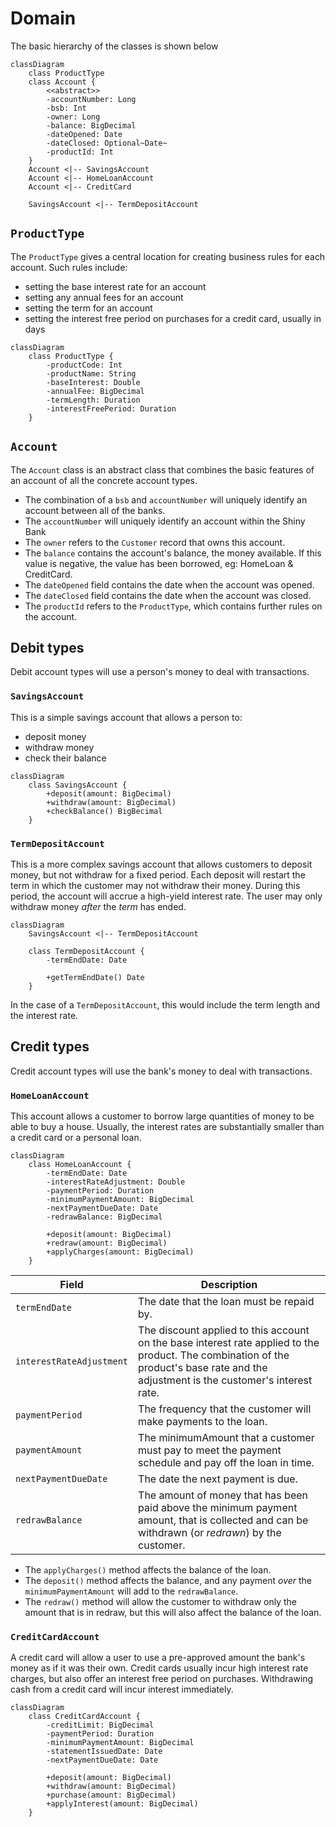 # Domain

The basic hierarchy of the classes is shown below

```mermaid
classDiagram
    class ProductType
    class Account {
        <<abstract>>
        -accountNumber: Long
        -bsb: Int
        -owner: Long
        -balance: BigDecimal
        -dateOpened: Date
        -dateClosed: Optional~Date~
        -productId: Int
    }
    Account <|-- SavingsAccount
    Account <|-- HomeLoanAccount
    Account <|-- CreditCard
    
    SavingsAccount <|-- TermDepositAccount
```

## `ProductType`

The `ProductType` gives a central location for creating business rules for each account.
Such rules include:

- setting the base interest rate for an account
- setting any annual fees for an account
- setting the term for an account
- setting the interest free period on purchases for a credit card, usually in days

```mermaid
classDiagram
    class ProductType {
        -productCode: Int
        -productName: String
        -baseInterest: Double
        -annualFee: BigDecimal
        -termLength: Duration
        -interestFreePeriod: Duration
    }
```

## `Account`

The `Account` class is an abstract class that combines the basic features of an account of all the concrete account types.

- The combination of a `bsb` and `accountNumber` will uniquely identify an account between all of the banks.
- The `accountNumber` will uniquely identify an account within the Shiny Bank
- The `owner` refers to the `Customer` record that owns this account.
- The `balance` contains the account's balance, the money available. If this value is negative, the value has been borrowed, eg: HomeLoan & CreditCard.
- The `dateOpened` field contains the date when the account was opened.
- The `dateClosed` field contains the date when the account was closed.
- The `productId` refers to the `ProductType`, which contains further rules on the account.

## Debit types

Debit account types will use a person's money to deal with transactions.

### `SavingsAccount`

This is a simple savings account that allows a person to:

- deposit money
- withdraw money
- check their balance

```mermaid
classDiagram
    class SavingsAccount {
        +deposit(amount: BigDecimal)
        +withdraw(amount: BigDecimal)
        +checkBalance() BigBecimal
    }
```

### `TermDepositAccount`

This is a more complex savings account that allows customers to deposit money, but not withdraw for a fixed period.
Each deposit will restart the term in which the customer may not withdraw their money. 
During this period, the account will accrue a high-yield interest rate.
The user may only withdraw money _after_ the _term_ has ended.

```mermaid
classDiagram
    SavingsAccount <|-- TermDepositAccount
    
    class TermDepositAccount {
        -termEndDate: Date
        
        +getTermEndDate() Date
    }
```

In the case of a `TermDepositAccount`, this would include the term length and the interest rate.

## Credit types

Credit account types will use the bank's money to deal with transactions.

### `HomeLoanAccount`

This account allows a customer to borrow large quantities of money to be able to buy a house.
Usually, the interest rates are substantially smaller than a credit card or a personal loan.

```mermaid
classDiagram
    class HomeLoanAccount {
        -termEndDate: Date
        -interestRateAdjustment: Double
        -paymentPeriod: Duration
        -minimumPaymentAmount: BigDecimal
        -nextPaymentDueDate: Date
        -redrawBalance: BigDecimal
        
        +deposit(amount: BigDecimal)
        +redraw(amount: BigDecimal)
        +applyCharges(amount: BigDecimal)
    }
```

| Field                    | Description                                                                                                                                                                           |
|--------------------------|---------------------------------------------------------------------------------------------------------------------------------------------------------------------------------------|
| `termEndDate`            | The date that the loan must be repaid by.                                                                                                                                             |
| `interestRateAdjustment` | The discount applied to this account on the base interest rate applied to the product. The combination of the product's base rate and the adjustment is the customer's interest rate. |
| `paymentPeriod`          | The frequency that the customer will make payments to the loan.                                                                                                                       |
| `paymentAmount`          | The minimumAmount that a customer must pay to meet the payment schedule and pay off the loan in time.                                                                                 |
| `nextPaymentDueDate`     | The date the next payment is due.                                                                                                                                                     |
| `redrawBalance`          | The amount of money that has been paid above the minimum payment amount, that is collected and can be withdrawn (or _redrawn_) by the customer.                                       |

- The `applyCharges()` method affects the balance of the loan.
- The `deposit()` method affects the balance, and any payment _over_ the `minimumPaymentAmount` will add to the `redrawBalance`.
- The `redraw()` method will allow the customer to withdraw only the amount that is in redraw, but this will also affect the balance of the loan.

### `CreditCardAccount`

A credit card will allow a user to use a pre-approved amount the bank's money as if it was their own.
Credit cards usually incur high interest rate charges, but also offer an interest free period on purchases.
Withdrawing cash from a credit card will incur interest immediately.

```mermaid
classDiagram
    class CreditCardAccount {
        -creditLimit: BigDecimal
        -paymentPeriod: Duration
        -minimumPaymentAmount: BigDecimal
        -statementIssuedDate: Date
        -nextPaymentDueDate: Date
        
        +deposit(amount: BigDecimal)
        +withdraw(amount: BigDecimal)
        +purchase(amount: BigDecimal)
        +applyInterest(amount: BigDecimal)
    }
```


